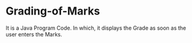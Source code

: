 # Grading-of-Marks
It is a Java Program Code. In which, it displays the Grade as soon as the user enters the Marks. 

